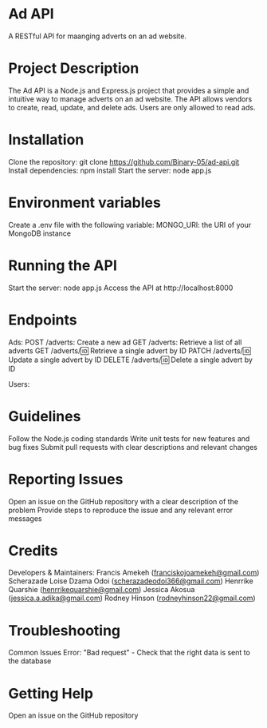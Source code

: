 # Ad API
A RESTful API for maanging adverts on an ad website.

# Project Description
The Ad API is a Node.js and Express.js project that provides a simple and intuitive way to manage adverts on an ad website. The API allows vendors to create, read, update, and delete ads. Users are only allowed to read ads.

# Installation
Clone the repository: git clone https://github.com/Binary-05/ad-api.git
Install dependencies: npm install
Start the server: node app.js

# Environment variables
Create a .env file with the following variable:
MONGO_URI: the URI of your MongoDB instance

# Running the API
Start the server: node app.js
Access the API at http://localhost:8000

# Endpoints
Ads:
POST /adverts: Create a new ad
GET /adverts: Retrieve a list of all adverts
GET /adverts/:id: Retrieve a single advert by ID
PATCH /adverts/:id: Update a single advert by ID
DELETE /adverts/:id: Delete a single advert by ID

Users:


# Guidelines
Follow the Node.js coding standards
Write unit tests for new features and bug fixes
Submit pull requests with clear descriptions and relevant changes

# Reporting Issues
Open an issue on the GitHub repository with a clear description of the problem
Provide steps to reproduce the issue and any relevant error messages

# Credits
Developers & Maintainers:
Francis Amekeh (franciskojoamekeh@gmail.com)
Scherazade Loise Dzama Odoi (scherazadeodoi366@gmail.com)
Henrrike Quarshie (henrrikequarshie@gmail.com)
Jessica Akosua (jessica.a.adika@gmail.com)
Rodney Hinson (rodneyhinson22@gmail.com)

# Troubleshooting
Common Issues
Error: "Bad request" - Check that the right data is sent to the database

# Getting Help
Open an issue on the GitHub repository
